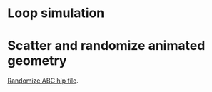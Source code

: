 # Loop simulation

# Scatter and randomize animated geometry
[Randomize ABC hip file](../blob/master/hips/TUT_copyABC_001.hipnc).